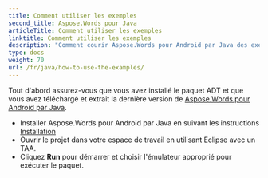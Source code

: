 ```yaml
---
title: Comment utiliser les exemples
second_title: Aspose.Words pour Java
articleTitle: Comment utiliser les exemples
linktitle: Comment utiliser les exemples
description: "Comment courir Aspose.Words pour Android par Java des exemples."
type: docs
weight: 70
url: /fr/java/how-to-use-the-examples/
---
```


Tout d'abord assurez-vous que vous avez installé le paquet ADT et que vous avez téléchargé et extrait la dernière version de [Aspose.Words pour Android par Java](https://releases.aspose.com/words/androidjava/).

- Installer Aspose.Words pour Android par Java en suivant les instructions [Installation](/words/fr/java/installation/)
- Ouvrir le projet dans votre espace de travail en utilisant Eclipse avec un TAA.
- Cliquez **Run** pour démarrer et choisir l'émulateur approprié pour exécuter le paquet.

